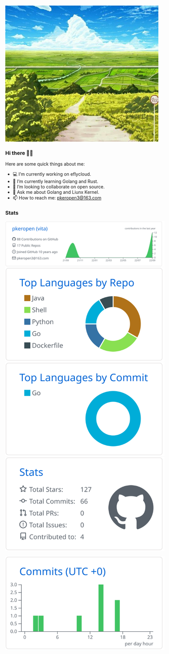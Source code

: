 ![pkeropen](banner.jpeg)

### Hi there 👨‍💻
Here are some quick things about me:

- 💻 I’m currently working on eflycloud.   
- 🌱 I’m currently learning Golang and Rust.  
- 💼 I’m looking to collaborate on open source.   
- 💬 Ask me about Golang and Liunx Kernel.  
- 📫 How to reach me: pkeropen3@163.com

### Stats
![](https://raw.githubusercontent.com/pkeropen/pkeropen/master/profile-summary-card-output/github/0-profile-details.svg)
![](https://raw.githubusercontent.com/pkeropen/pkeropen/master/profile-summary-card-output/github/1-repos-per-language.svg)
![](https://raw.githubusercontent.com/pkeropen/pkeropen/master/profile-summary-card-output/github/2-most-commit-language.svg)
![](https://raw.githubusercontent.com/pkeropen/pkeropen/master/profile-summary-card-output/github/3-stats.svg)

![](https://raw.githubusercontent.com/pkeropen/pkeropen/master/profile-summary-card-output/github/4-productive-time.svg)